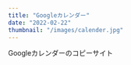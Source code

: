 ```yaml
---
title: "Googleカレンダー"
date: "2022-02-22"
thumbnail: "/images/calender.jpg"
---
```


Googleカレンダーのコピーサイト